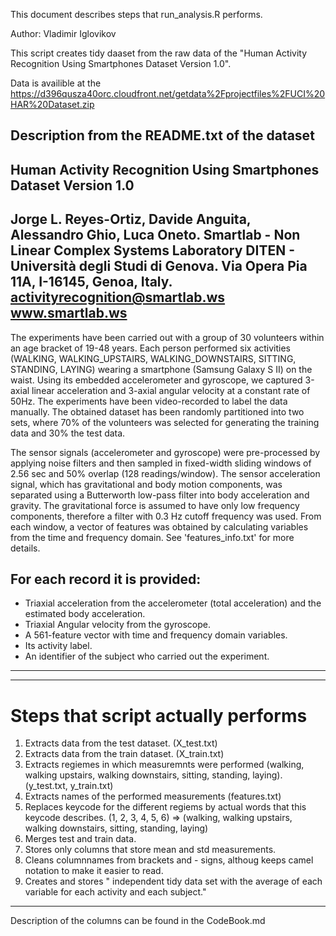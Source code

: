 This document describes steps that run_analysis.R performs.

Author: Vladimir Iglovikov

This script creates tidy daaset from the raw data of the "Human Activity Recognition Using Smartphones Dataset
Version 1.0".

Data is availible at the https://d396qusza40orc.cloudfront.net/getdata%2Fprojectfiles%2FUCI%20HAR%20Dataset.zip 

Description from the README.txt of the dataset
----
Human Activity Recognition Using Smartphones Dataset
Version 1.0
----
Jorge L. Reyes-Ortiz, Davide Anguita, Alessandro Ghio, Luca Oneto.
Smartlab - Non Linear Complex Systems Laboratory
DITEN - Università degli Studi di Genova.
Via Opera Pia 11A, I-16145, Genoa, Italy.
activityrecognition@smartlab.ws
www.smartlab.ws
----

The experiments have been carried out with a group of 30 volunteers within an age bracket of 19-48 years. Each person performed six activities (WALKING, WALKING_UPSTAIRS, WALKING_DOWNSTAIRS, SITTING, STANDING, LAYING) wearing a smartphone (Samsung Galaxy S II) on the waist. Using its embedded accelerometer and gyroscope, we captured 3-axial linear acceleration and 3-axial angular velocity at a constant rate of 50Hz. The experiments have been video-recorded to label the data manually. The obtained dataset has been randomly partitioned into two sets, where 70% of the volunteers was selected for generating the training data and 30% the test data. 

The sensor signals (accelerometer and gyroscope) were pre-processed by applying noise filters and then sampled in fixed-width sliding windows of 2.56 sec and 50% overlap (128 readings/window). The sensor acceleration signal, which has gravitational and body motion components, was separated using a Butterworth low-pass filter into body acceleration and gravity. The gravitational force is assumed to have only low frequency components, therefore a filter with 0.3 Hz cutoff frequency was used. From each window, a vector of features was obtained by calculating variables from the time and frequency domain. See 'features_info.txt' for more details. 

For each record it is provided:
----

* Triaxial acceleration from the accelerometer (total acceleration) and the estimated body acceleration.
* Triaxial Angular velocity from the gyroscope. 
* A 561-feature vector with time and frequency domain variables. 
* Its activity label.
* An identifier of the subject who carried out the experiment.

----
----


# Steps that script actually performs
 1. Extracts data from the test dataset. (X_test.txt)
 2. Extracts data from the train dataset. (X_train.txt)
 3. Extracts regiemes in which measuremnts were performed (walking, walking upstairs, walking downstairs, sitting, standing, laying). (y_test.txt, y_train.txt)
 4. Extracts names of the performed measurements (features.txt)
 5. Replaces keycode for the different regiems by actual words that this keycode describes. (1, 2, 3, 4, 5, 6) => (walking, walking upstairs, walking downstairs, sitting, standing, laying)
 6. Merges test and train data.
 7. Stores only columns that store mean and std measurements.
 8. Cleans columnnames from brackets and - signs, althoug keeps camel notation to make it easier to read.
 9. Creates and stores " independent tidy data set with the average of each variable for each activity and each subject."
 
 ----
 
 Description of the columns can be found in the CodeBook.md
 
